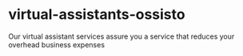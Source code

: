 # virtual-assistants-ossisto
Our virtual assistant services assure you a service that reduces your overhead business expenses
